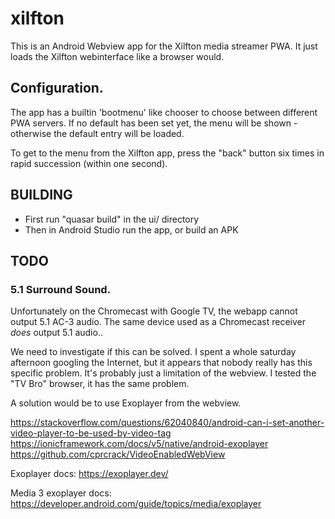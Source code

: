 # xilfton

This is an Android Webview app for the Xilfton media streamer PWA.
It just loads the Xilfton webinterface like a browser would.

## Configuration.

The app has a builtin 'bootmenu' like chooser to choose between
different PWA servers. If no default has been set yet, the menu
will be shown - otherwise the default entry will be loaded.

To get to the menu from the Xilfton app, press the "back" button
six times in rapid succession (within one second).

## BUILDING

- First run "quasar build" in the ui/ directory
- Then in Android Studio run the app, or build an APK

## TODO

### 5.1 Surround Sound.

Unfortunately on the Chromecast with Google TV, the webapp cannot
output 5.1 AC-3 audio. The same device used as a Chromecast
receiver _does_ output 5.1 audio..

We need to investigate if this can be solved. I spent a whole saturday
afternoon googling the Internet, but it appears that nobody really
has this specific problem. It's probably just a limitation of the
webview. I tested the "TV Bro" browser, it has the same problem.

A solution would be to use Exoplayer from the webview.

https://stackoverflow.com/questions/62040840/android-can-i-set-another-video-player-to-be-used-by-video-tag
https://ionicframework.com/docs/v5/native/android-exoplayer
https://github.com/cprcrack/VideoEnabledWebView

Exoplayer docs:
https://exoplayer.dev/

Media 3 exoplayer docs:
https://developer.android.com/guide/topics/media/exoplayer

